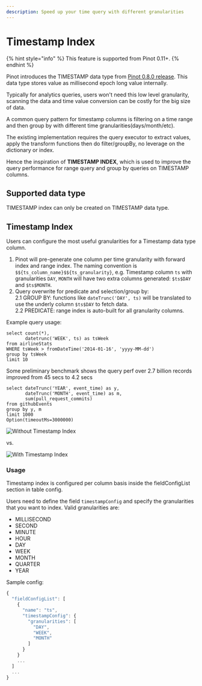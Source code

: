 ```yaml
---
description: Speed up your time query with different granularities
---
```


# Timestamp Index

{% hint style="info" %}
This feature is supported from Pinot 0.11+.&#x20;
{% endhint %}

Pinot introduces the TIMESTAMP data type from [Pinot 0.8.0 release](../releases/0.8.0.md). This data type stores value as millisecond epoch long value internally.

Typically for analytics queries, users won't need this low level granularity, scanning the data and time value conversion can be costly for the big size of data.

A common query pattern for timestamp columns is filtering on a time range and then group by with different time granularities(days/month/etc).

The existing implementation requires the query executor to extract values, apply the transform functions then do filter/groupBy, no leverage on the dictionary or index.

Hence the inspiration of **TIMESTAMP INDEX**, which is used to improve the query performance for range query and group by queries on TIMESTAMP columns.

## Supported data type

TIMESTAMP index can only be created on TIMESTAMP data type.

## Timestamp Index

Users can configure the most useful granularities for a Timestamp data type column.

1. Pinot will pre-generate one column per time granularity with forward index and range index. The naming convention is `$${ts_column_name}$${ts_granularity}`, e.g. Timestamp column `ts` with granularities `DAY`, `MONTH` will have two extra columns generated: `$ts$DAY` and `$ts$MONTH`.
2. Query overwrite for predicate and selection/group by:\
   2.1 GROUP BY: functions like `dateTrunc('DAY', ts)` will be translated to use the underly column `$ts$DAY` to fetch data.\
   2.2 PREDICATE: range index is auto-built for all granularity columns.

Example query usage:

```
select count(*), 
       datetrunc('WEEK', ts) as tsWeek 
from airlineStats 
WHERE tsWeek > fromDateTime('2014-01-16', 'yyyy-MM-dd') 
group by tsWeek
limit 10
```

Some preliminary benchmark shows the query perf over 2.7 billion records improved from 45 secs to 4.2 secs

```
select dateTrunc('YEAR', event_time) as y, 
       dateTrunc('MONTH', event_time) as m,  
       sum(pull_request_commits) 
from githubEvents 
group by y, m 
limit 1000
Option(timeoutMs=3000000)
```



![Without Timestamp Index](https://user-images.githubusercontent.com/1202120/160910329-0d9ca637-dc95-4137-8c79-2f66cc8fbabf.png)

vs.

![With Timestamp Index](https://user-images.githubusercontent.com/1202120/160910364-48424875-1967-42d3-9a76-bdf1ee81a4ca.png)

### Usage

Timestamp index is configured per column basis inside the fieldConfigList section in table config.

Users need to define the field `timestampConfig` and specify the granularities that you want to index.
Valid granularities are:
  - MILLISECOND 
  - SECOND 
  - MINUTE
  - HOUR
  - DAY
  - WEEK
  - MONTH
  - QUARTER
  - YEAR

Sample config:

```js
{
  "fieldConfigList": [
    {
      "name": "ts",
      "timestampConfig": {
        "granularities": [
          "DAY",
          "WEEK",
          "MONTH"
        ]
      }
    }
    ...
  ]
  ...
}
```

